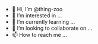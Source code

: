 - 👋 Hi, I’m @thing-zoo
- 👀 I’m interested in ...
- 🌱 I’m currently learning ...
- 💞️ I’m looking to collaborate on ...
- 📫 How to reach me ...

<!---
thing-zoo/thing-zoo is a ✨ special ✨ repository because its `README.md` (this file) appears on your GitHub profile.
You can click the Preview link to take a look at your changes.
--->
